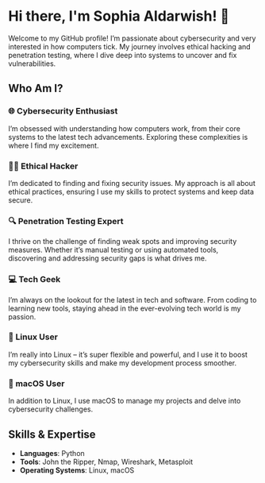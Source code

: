 # Hi there, I'm Sophia Aldarwish! 👋

Welcome to my GitHub profile! I’m passionate about cybersecurity and very interested in how computers tick. My journey involves ethical hacking and penetration testing, where I dive deep into systems to uncover and fix vulnerabilities.

## Who Am I?

### 🌐 Cybersecurity Enthusiast
I’m obsessed with understanding how computers work, from their core systems to the latest tech advancements. Exploring these complexities is where I find my excitement.

### 🕵️‍♂️ Ethical Hacker
I’m dedicated to finding and fixing security issues. My approach is all about ethical practices, ensuring I use my skills to protect systems and keep data secure.

### 🔍 Penetration Testing Expert
I thrive on the challenge of finding weak spots and improving security measures. Whether it’s manual testing or using automated tools, discovering and addressing security gaps is what drives me.

### 💻 Tech Geek
I’m always on the lookout for the latest in tech and software. From coding to learning new tools, staying ahead in the ever-evolving tech world is my passion.

### 🐧 Linux User
I’m really into Linux – it’s super flexible and powerful, and I use it to boost my cybersecurity skills and make my development process smoother.

### 🍏 macOS User
In addition to Linux, I use macOS to manage my projects and delve into cybersecurity challenges.

## Skills & Expertise

- **Languages**: Python
- **Tools**: John the Ripper, Nmap, Wireshark, Metasploit
- **Operating Systems**: Linux, macOS
